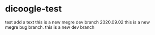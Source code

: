 # dicoogle-test
test add a text 
this is a new megre dev branch  2020.09.02
this is a new megre bug branch.
this is a new dev branch
